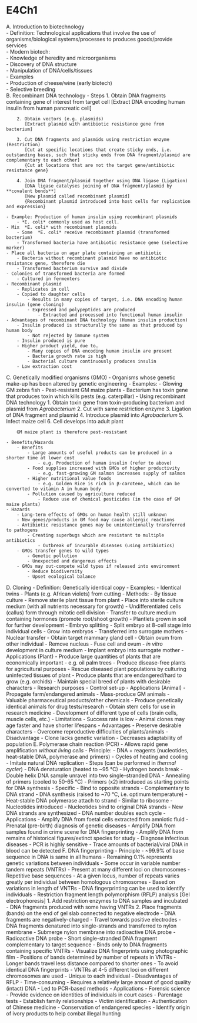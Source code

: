 # E4Ch1

A. Introduction to biotechnology  
	- Definition: Technological applications that involve the use of organisms/biological systems/processes to produces goods/provide services  
	- Modern biotech:  
	    - Knowledge of heredity and microorganisms  
	    - Discovery of DNA structure  
	    - Manipulation of DNA/cells/tissues  
	- Examples  
	    - Production of cheese/wine (early biotech)  
	    - Selective breeding  
B. Recombinant DNA technology
	- Steps
		1. Obtain DNA fragments containing gene of interest from target cell
		   [Extract DNA encoding human insulin from human pancreatic cell]

		2. Obtain vectors (e.g. plasmids)
		   [Extract plasmid with antibiotic resistance gene from bacterium]

		3. Cut DNA fragments and plasmids using restriction enzyme (Restriction)
		   [Cut at specific locations that create sticky ends, i.e. outstanding bases, such that sticky ends from DNA fragment/plasmid are complementary to each other]
		   {Cut at locations that are not the target gene/antibiotic resistance gene}

		4. Join DNA fragment/plasmid together using DNA ligase (Ligation)
		   [DNA ligase catalyses joining of DNA fragment/plasmid by **covalent bonds**]
		   [New plasmid called recombinant plasmid]
		   {Recombinant plasmid introduced into host cells for replication and expression}

	- Example: Production of human insulin using recombinant plasmids
	    - *E. coli* commonly used as host cell.
	- Mix  *E. coli* with recombinant plasmids
	    - Some  *E. coli* receive recombinant plasmid (transformed bacterium)
	    - Transformed bacteria have antibiotic resistance gene (selective marker)
	- Place all bacteria on agar plate containing an antibiotic
	    - Bacteria without recombinant plasmid have no antibiotic resistance gene, therefore die
	    - Transformed bacterium survive and divide
	- Colonies of transformed bacteria are formed
	    - Cultured in fermenters
	- Recombinant plasmid
	    - Replicates in cell
	    - Copied to daughter cells
	        - Results in many copies of target, i.e. DNA encoding human insulin (gene cloning)
        	- Expressed and polypeptides are produced
        	    - Extracted and processed into functional human insulin
	- Advantages of recombinant DNA technology (Human insulin production)
	    - Insulin produced is structurally the same as that produced by human body
	        - Not rejected by immune system
	    - Insulin produced is pure
	    - Higher product yield, due to…
	        - Many copies of DNA encoding human insulin are present
	        - Bacteria growth rate is high
	        - Bacterial culture continuously produces insulin
	    - Low extraction cost
C. Genetically modified organisms (GMO)
	- Organisms whose genetic make-up has been altered by genetic engineering
	- Examples:
	    - Glowing GM zebra fish
	    - Pest-resistant GM maize plants
	        - Bacterium has toxin gene that produces toxin which kills pests (e.g. caterpillar)
		- Using recombinant DNA technology
		    1. Obtain toxin gene from toxin-producing bacterium and plasmid from *Agrobacterium*
		    2. Cut with same restriction enzyme
		    3. Ligation of DNA fragment and plasmid
		    4. Introduce plasmid into *Agrobacterium*
		    5. Infect maize cell
		    6. Cell develops into adult plant

		GM maize plant is therefore pest-resistant

	- Benefits/Hazards
	    - Benefits
	        - Large amounts of useful products can be produced in a shorter time at lower cost
	            - e.g. Production of human insulin (refer to above)
	        - Food supplies increased with GMOs of higher productivity
        	    - e.g. fast-growing GM salmon increases supply of salmon
        	- Higher nutritional value foods
        	    - e.g. Golden Rice is rich in β-carotene, which can be converted to vitamin A in human body
        	- Pollution caused by agriculture reduced
        	    - Reduce use of chemical pesticides (in the case of GM maize plants)
	- Hazards
	    - Long-term effects of GMOs on human health still unknown
	    - New genes/products in GM food may cause allergic reactions
    	- Antibiotic resistance genes may be unintentionally transferred to pathogens
        	- Creating superbugs which are resistant to multiple antibiotics
        	    - Outbreak of incurable diseases (using antibiotics)
        - GMOs transfer genes to wild types
       	    - Genetic pollution
       	    - Unexpected and dangerous effects
        - GMOs may out-compete wild types if released into environment
            - Reduce biodiversity
            - Upset ecological balance
D. Cloning
	- Definition: Genetically identical copy
	- Examples:
	    - Identical twins
	    - Plants (e.g. African violets) from cutting
	- Methods:
	    - By tissue culture
	        - Remove sterile plant tissue from plant
	        - Place into sterile culture medium (with all nutrients necessary for growth)
        	- Undifferentiated cells (callus) form through mitotic cell division
        	- Transfer to culture medium containing hormones (promote root/shoot growth)
        	- Plantlets grown in soil for further development
	    - Embryo splitting
        	- Split embryo at 8-cell stage into individual cells
        	    - Grow into embryos
        	- Transferred into surrogate mothers
	    - Nuclear transfer
	        - Obtain target mammary gland cell
	        - Obtain ovum from other individual
		    - Remove nucleus
    	    - Fuse cell and ovum
    	    - *in vitro* development in culture medium
    	    - Implant embryo into surrogate mother
	- Applications (Plant)
    	    - Produce large quantities of plants that are economically important
        	- e.g. oil palm trees
    	    - Produce disease-free plants for agricultural purposes
    	    - Rescue diseased plant populations by culturing uninfected tissues of plant
  	    - Produce plants that are endangered/hard to grow (e.g. orchids)
    	    - Maintain special breed of plants with desirable characters
    	    - Research purposes
    	        - Control set-up
    	- Applications (Animal)
            - Propagate farm/endangered animals
            - Mass-produce GM animals
                - Valuable pharmaceutical products/other chemicals
    	    - Produce genetically identical animals for drug tests/research
            - Obtain stem cells for use in research medicine
            	- Development of different type of cells (brain cells, muscle cells, etc.)
        - Limitations
            - Success rate is low
            - Animal clones may age faster and have shorter lifespans
        - Advantages
            - Preserve desirable characters
            - Overcome reproductive difficulties of plants/animals
        - Disadvantage
            - Clone lacks genetic variation
                - Decreases adaptability of population
E. Polymerase chain reaction (PCR)
	- Allows rapid gene amplification *without living cells*
	- Principle:
	    - DNA + reagents (nucleotides, heat-stable DNA, polymerase and primers)
	    - Cycles of heating and cooling
	    - Imitate natural DNA replication
	- Steps (can be performed in *thermal cycler*)
	    - DNA denaturation (heated to ~95 °C)
	        - Hydrogen bonds break
        	- Double helix DNA sample unravel into two single-stranded DNA
    	- Annealing of primers (cooled to 50-65 °C)
            - Primers (x2) introduced as starting points for DNA synthesis
            	- Specific
            	- Bind to opposite strands
            	- Complementary to DNA strand
        - DNA synthesis (raised to ~70 °C, i.e. optimum temperature)
            - Heat-stable DNA polymerase attach to strand
                - Similar to ribosome
            - Nucleotides introduced
            - Nucleotides bind to original DNA strands
            - New DNA strands are synthesized
        - DNA number doubles each cycle
    - Applications
        - Amplify DNA from foetal cells extracted from amniotic fluid
            - Prenatal (pre-birth) diagnosis of genetic diseases
        - Amplify DNA from samples found in crime scene for DNA fingerprinting
        - Amplify DNA from remains of historical figures/extinct species for study
        - Diagnose infectious diseases
            - PCR is highly sensitive
                - Trace amounts of bacterial/viral DNA in blood can be detected
F. DNA fingerprinting
	- Principle
	    - ~99.9% of base sequence in DNA is same in all humans
	        - Remaining 0.1% represents genetic variations between individuals
	        - Some occur in variable number tandem repeats (VNTRs)
	            - Present at many different loci on chromosomes
	            - Repetitive base sequences
	            - At a given locus, number of repeats varies greatly per individual between homologous chromosomes
	            - Based on variations in length of VNTRs
	                - DNA fingerprinting can be used to identify individuals
	- Restriction fragment length polymorphism (RFLP) analysis [Gel electrophoresis]
	    1. Add restriction enzymes to DNA samples and incubated
	        - DNA fragments produced with some having VNTRs
	    2. Place fragments (bands) on the end of gel slab connected to negative electrode
	        - DNA fragments are negatively-charged
	            - Travel towards positive electrodes
	        - DNA fragments denatured into single-strands and transferred to nylon membrane
	        - Submerge nylon membrane into radioactive DNA probe
	            - Radioactive DNA probe
	                - Short single-stranded DNA fragment complementary to target sequence
                	- Binds only to DNA fragments containing specific VNTRs
            	- Visualize DNA fingerprints using photographic film
                	- Positions of bands determined by number of repeats in VNTRs
		- Longer bands travel less distance compared to shorter ones
		- To avoid identical DNA fingerprints
		    - VNTRs at 4-5 different loci on different chromosomes are used
        		- Unique to each individual
	- Disadvantages of RFLP
	    - Time-consuming
	    - Requires a relatively large amount of good quality (intact) DNA
	        - Led to PCR-based methods
	- Applications
            - Forensic science
            	- Provide evidence on identities of individuals in court cases
    	    - Parentage tests
        	    - Establish family relationships
    	    - Victim identification
    	    - Authentication of Chinese medicine
    	    - Conservation of endangered species
            	- Identify origin of ivory products to help combat illegal hunting
